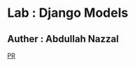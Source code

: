 # Lab    : Django Models

## Auther : Abdullah Nazzal

[PR](https://github.com/abdullahnazzal/django-models/pull/1)
